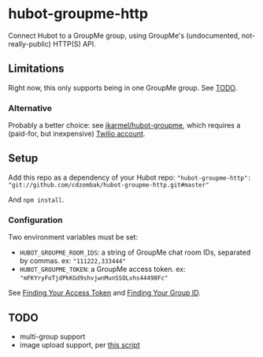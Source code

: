 # hubot-groupme-http

Connect Hubot to a GroupMe group, using GroupMe's (undocumented, not-really-public) HTTP(S) API.

## Limitations

Right now, this only supports being in one GroupMe group. See [TODO](https://github.com/cdzombak/hubot-groupme-http#todo).

### Alternative

Probably a better choice: see [jkarmel/hubot-groupme](https://github.com/jkarmel/hubot-groupme), which requires a (paid-for, but inexpensive) [Twilio account](http://www.twilio.com/sms/pricing).

## Setup

Add this repo as a dependency of your Hubot repo: `"hubot-groupme-http": "git://github.com/cdzombak/hubot-groupme-http.git#master"`

And `npm install`.

### Configuration

Two environment variables must be set:

* `HUBOT_GROUPME_ROOM_IDS`: a string of GroupMe chat room IDs, separated by commas. ex: `"111222,333444"`
* `HUBOT_GROUPME_TOKEN`: a GroupMe access token. ex: `"mFKYryFoTjdPkKGd9shvjwnMunSSOLvhs44498Fc"`

See [Finding Your Access Token](https://github.com/cdzombak/groupme-tools/blob/master/README.md#finding-your-access-token) and [Finding Your Group ID](https://github.com/cdzombak/groupme-tools/blob/master/README.md#finding-your-group-id).

## TODO

* multi-group support
* image upload support, per [this script](https://github.com/github/hubot/blob/f5c2bedcaeb70b7276efb7b2dbe27779cf0a3058/src/hubot/groupme.coffee#L33)
